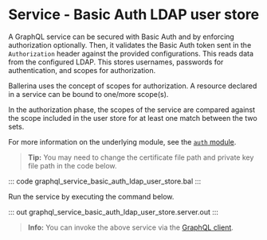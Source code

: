 # Service - Basic Auth LDAP user store

A GraphQL service can be secured with Basic Auth and by enforcing authorization optionally. Then, it validates the Basic Auth token sent in the `Authorization` header against the provided configurations. This reads data from the configured LDAP. This stores usernames, passwords for authentication, and scopes for authorization.

Ballerina uses the concept of scopes for authorization. A resource declared in a service can be bound to one/more scope(s).

In the authorization phase, the scopes of the service are compared against the scope included in the user store for at least one match between the two sets.

For more information on the underlying module, see the [`auth` module](https://lib.ballerina.io/ballerina/auth/latest/).

>**Tip:** You may need to change the certificate file path and private key file path in the code below.

::: code graphql_service_basic_auth_ldap_user_store.bal :::

Run the service by executing the command below.

::: out graphql_service_basic_auth_ldap_user_store.server.out :::

>**Info:** You can invoke the above service via the [GraphQL client](/learn/by-example/graphql-client/).